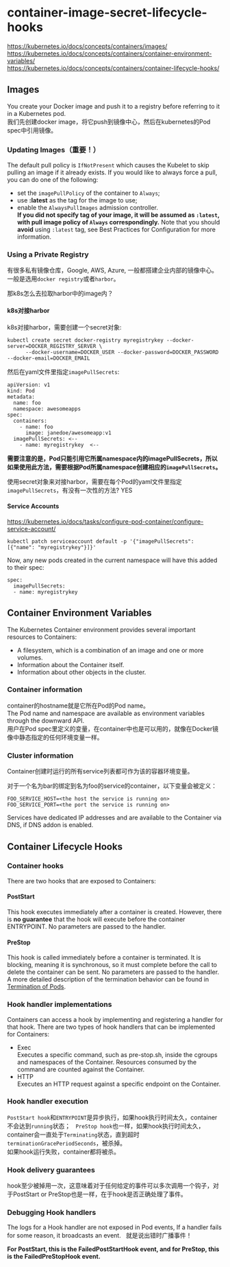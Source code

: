 # container-image-secret-lifecycle-hooks

https://kubernetes.io/docs/concepts/containers/images/  
https://kubernetes.io/docs/concepts/containers/container-environment-variables/  
https://kubernetes.io/docs/concepts/containers/container-lifecycle-hooks/  

## Images
You create your Docker image and push it to a registry before referring to it in a Kubernetes pod.  
我们先创建docker image，将它push到镜像中心，然后在kubernetes的Pod spec中引用镜像。  

### Updating Images（重要！）
The default pull policy is `IfNotPresent` which causes the Kubelet to skip pulling an image if it already exists. 
If you would like to always force a pull, you can do one of the following:  
- set the `imagePullPolicy` of the container to `Always`;  
- use **:latest** as the tag for the image to use;  
- enable the `AlwaysPullImages` admission controller.  
**If you did not specify tag of your image, it will be assumed as `:latest`, with pull image policy of `Always` correspondingly.**
Note that you should **avoid** using `:latest` tag, see Best Practices for Configuration for more information.  

### Using a Private Registry
有很多私有镜像仓库，Google, AWS, Azure, 一般都搭建企业内部的镜像中心。一般是选用`docker registry`或者`harbor`。  

那k8s怎么去拉取harbor中的image内？

#### k8s对接harbor
k8s对接harbor，需要创建一个secret对象:  
```
kubectl create secret docker-registry myregistrykey --docker-server=DOCKER_REGISTRY_SERVER \
      --docker-username=DOCKER_USER --docker-password=DOCKER_PASSWORD --docker-email=DOCKER_EMAIL
```
然后在yaml文件里指定`imagePullSecrets`:  
```
apiVersion: v1
kind: Pod
metadata:
  name: foo
  namespace: awesomeapps
spec:
  containers:
    - name: foo
      image: janedoe/awesomeapp:v1
  imagePullSecrets: <--
    - name: myregistrykey  <--
```

**需要注意的是，Pod只能引用它所属namespace内的imagePullSecrets，所以如果使用此方法，需要根据Pod所属namespace创建相应的`imagePullSecrets`。**  

使用secret对象来对接harbor，需要在每个Pod的yaml文件里指定`imagePullSecrets`，有没有一次性的方法? YES

#### Service Accounts
https://kubernetes.io/docs/tasks/configure-pod-container/configure-service-account/  

```
kubectl patch serviceaccount default -p '{"imagePullSecrets": [{"name": "myregistrykey"}]}'
```
Now, any new pods created in the current namespace will have this added to their spec:  
```
spec:
  imagePullSecrets:
  - name: myregistrykey
```

## Container Environment Variables
The Kubernetes Container environment provides several important resources to Containers:  
- A filesystem, which is a combination of an image and one or more volumes.  
- Information about the Container itself.  
- Information about other objects in the cluster.  

### Container information
container的hostname就是它所在Pod的Pod name。  
The Pod name and namespace are available as environment variables through the downward API.  
用户在Pod spec里定义的变量，在container中也是可以用的，就像在Docker镜像中静态指定的任何环境变量一样。  

### Cluster information

Container创建时运行的所有service列表都可作为该的容器环境变量。  

对于一个名为bar的绑定到名为foo的service的container，以下变量会被定义：  
```
FOO_SERVICE_HOST=<the host the service is running on>
FOO_SERVICE_PORT=<the port the service is running on>
```

Services have dedicated IP addresses and are available to the Container via DNS, if DNS addon is enabled.  

## Container Lifecycle Hooks
### Container hooks
There are two hooks that are exposed to Containers:  

#### PostStart
This hook executes immediately after a container is created. However, there is **no guarantee** that the hook will execute before the container ENTRYPOINT. No parameters are passed to the handler.  

#### PreStop
This hook is called immediately before a container is terminated. It is blocking, meaning it is synchronous, so it must complete before the call to delete the container can be sent. No parameters are passed to the handler.  
A more detailed description of the termination behavior can be found in [Termination of Pods](https://kubernetes.io/docs/concepts/workloads/pods/pod/#termination-of-pods).  

### Hook handler implementations
Containers can access a hook by implementing and registering a handler for that hook. There are two types of hook handlers that can be implemented for Containers:  
- Exec  
Executes a specific command, such as pre-stop.sh, inside the cgroups and namespaces of the Container. Resources consumed by the command are counted against the Container.  
- HTTP  
Executes an HTTP request against a specific endpoint on the Container.  

### Hook handler execution
`PostStart hook`和`ENTRYPOINT`是异步执行，如果hook执行时间太久，container不会达到`running`状态；  
`PreStop hook`也一样，如果hook执行时间太久，container会一直处于`Terminating`状态，直到超时`terminationGracePeriodSeconds`，被杀掉。  
如果hook运行失败，container都将被杀。  

### Hook delivery guarantees
hook至少被掉用一次，这意味着对于任何给定的事件可以多次调用一个钩子，对于PostStart or PreStop也是一样，在于hook是否正确处理了事件。  

### Debugging Hook handlers
The logs for a Hook handler are not exposed in Pod events, If a handler fails for some reason, it broadcasts an event.  
就是说出错时广播事件！  

**For PostStart, this is the FailedPostStartHook event, and for PreStop, this is the FailedPreStopHook event.**  
